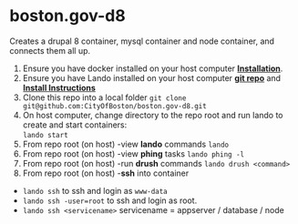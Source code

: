 # boston.gov-d8
Creates a drupal 8 container, mysql container and node container, and connects them all up.
1. Ensure you have docker installed on your host computer [**Installation**](https://docs.docker.com/install/).
1. Ensure you have Lando installed on your host computer [**git repo**](https://github.com/lando/lando) and [**Install Instructions**](https://github.com/lando/lando)
1. Clone this repo into a local folder
 `git clone git@github.com:CityOfBoston/boston.gov-d8.git`
1. On host computer, change directory to the repo root and run lando to create and start containers:  
`lando start`
1. From repo root (on host) -view **lando** commands 
`lando`
1. From repo root (on host) -view **phing** tasks 
`lando phing -l`
1. From repo root (on host) -run **drush** commands 
`lando drush <command>`
1. From repo root (on host) -**ssh** into container 
* `lando ssh` to ssh and login as `www-data`
* `lando ssh -user=root` to ssh and login as root.
* `lando ssh <servicename>` servicename = appserver / database / node
